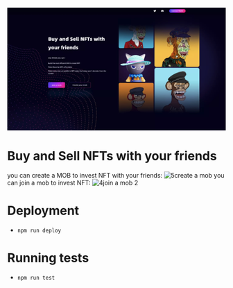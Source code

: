 ![](./xmob.png)

# Buy and Sell NFTs with your friends
you can create a MOB to invest NFT with your friends:
![5create a mob](https://user-images.githubusercontent.com/47583564/170903279-a0779d8b-335d-4e38-a3d8-c25e75c722c9.png)
you can join a mob to invest NFT:
![4join a mob 2](https://user-images.githubusercontent.com/47583564/170903324-f6ce6aaf-3a13-4752-bfc4-c1462b2fe9e6.png)

# Deployment
* `npm run deploy` 

# Running tests
* `npm run test`
